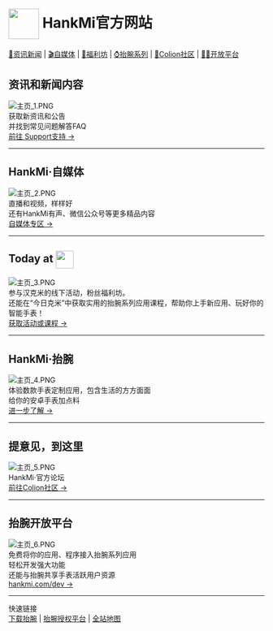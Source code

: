 # <img src="favicon.ico" width="60" height="60" align="center" /> HankMi官方网站

[📢资讯新闻](#%E8%B5%84%E8%AE%AF%E5%92%8C%E6%96%B0%E9%97%BB%E5%86%85%E5%AE%B9) | [🎬自媒体](#hankmi%E8%87%AA%E5%AA%92%E4%BD%93) | [🎁福利坊](#today-at-) | [⌚抬腕系列](#hankmi%E6%8A%AC%E8%85%95) | [👥Colion社区](#%E6%8F%90%E6%84%8F%E8%A7%81%E5%88%B0%E8%BF%99%E9%87%8C) | [🧑‍💻开放平台](#%E6%8A%AC%E8%85%95%E5%BC%80%E6%94%BE%E5%B9%B3%E5%8F%B0)

## 资讯和新闻内容
![主页_1.PNG](https://s2.loli.net/2022/10/13/uH6iM3RTNPSdVXv.png)  
获取新资讯和公告  
并找到常见问题解答FAQ  
<a href="https://www.hankmi.com/support">前往 Support支持 →</a>

***

## HankMi·自媒体
![主页_2.PNG](https://s2.loli.net/2022/10/13/PV6KORbtpZJB1Cz.png)  
直播和视频，样样好  
还有HankMi有声、微信公众号等更多精品内容  
<a href="https://www.hankmi.com/live">自媒体专区 →</a>

***

## Today at <img src="favicon.ico" width="35" height="=35" align="center" />
![主页_3.PNG](https://s2.loli.net/2022/10/13/BEqS9Up6RGTN17M.png)  
参与汉克米的线下活动，粉丝福利坊。  
还能在“今日克米”中获取实用的抬腕系列应用课程，帮助你上手新应用、玩好你的智能手表！  
<a href="https://www.hankmi.com/today_at_hankmi">获取活动或课程 →</a>

***

## HankMi·抬腕
![主页_4.PNG](https://s2.loli.net/2022/10/13/nvxAdFOGcrQp8T3.png)  
体验数款手表定制应用，包含生活的方方面面  
给你的安卓手表加点料  
<a href="https://www.hankmi.com/download">进一步了解 →</a>

***

## 提意见，到这里
![主页_5.PNG](https://s2.loli.net/2022/10/13/ZqB3dlJkiuK7rYE.png)  
HankMi·官方论坛  
<a href="https://www.hankmi.com/community">前往Colion社区 →</a>

***

## 抬腕开放平台
![主页_6.PNG](https://s2.loli.net/2022/10/13/kw1YETa6PLcZeAr.png)  
免费将你的应用、程序接入抬腕系列应用  
轻松开发强大功能  
还能与抬腕共享手表活跃用户资源  
<a href="https://www.hankmi.com/dev">hankmi.com/dev →</a>

***

快速链接  
[下载抬腕](https://www.hankmi.com/download/apps)  |  [抬腕授权平台](support/to3rd.md)  |  [全站地图](Maps.md)  

